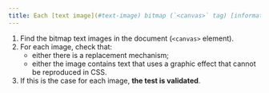 ```yaml
---
title: Each [text image](#text-image) bitmap (`<canvas>` tag) [information carrier](#image-conveying-information), in the absence of a [replacement mechanism ](#replacement-mechanism), should if possible be replaced by [styled text](#style-text). Has this rule been followed (except in particular cases)?
---
```


1. Find the bitmap text images in the document (`<canvas>` element).
2. For each image, check that:
   - either there is a replacement mechanism;
   - either the image contains text that uses a graphic effect that cannot be reproduced in CSS.
3. If this is the case for each image, **the test is validated**.
